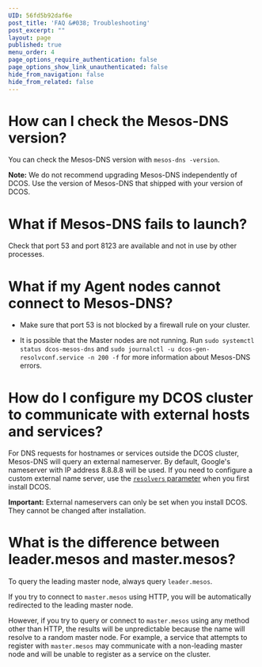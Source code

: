 ```yaml
---
UID: 56fd5b92daf6e
post_title: 'FAQ &#038; Troubleshooting'
post_excerpt: ""
layout: page
published: true
menu_order: 4
page_options_require_authentication: false
page_options_show_link_unauthenticated: false
hide_from_navigation: false
hide_from_related: false
---
```

# How can I check the Mesos-DNS version?

You can check the Mesos-DNS version with `mesos-dns -version`.

**Note:** We do not recommend upgrading Mesos-DNS independently of DCOS. Use the version of Mesos-DNS that shipped with your version of DCOS.

# What if Mesos-DNS fails to launch?

Check that port 53 and port 8123 are available and not in use by other processes.

# What if my Agent nodes cannot connect to Mesos-DNS?

*   Make sure that port 53 is not blocked by a firewall rule on your cluster.

*   It is possible that the Master nodes are not running. Run `sudo systemctl status dcos-mesos-dns` and `sudo journalctl -u dcos-gen-resolvconf.service -n 200 -f` for more information about Mesos-DNS errors.

# How do I configure my DCOS cluster to communicate with external hosts and services?

For DNS requests for hostnames or services outside the DCOS cluster, Mesos-DNS will query an external nameserver. By default, Google's nameserver with IP address 8.8.8.8 will be used. If you need to configure a custom external name server, use the [`resolvers` parameter][1] when you first install DCOS.

**Important:** External nameservers can only be set when you install DCOS. They cannot be changed after installation.

# <a name="leader"></a>What is the difference between leader.mesos and master.mesos?

To query the leading master node, always query `leader.mesos`.

If you try to connect to `master.mesos` using HTTP, you will be automatically redirected to the leading master node.

However, if you try to query or connect to `master.mesos` using any method other than HTTP, the results will be unpredictable because the name will resolve to a random master node. For example, a service that attempts to register with `master.mesos` may communicate with a non-leading master node and will be unable to register as a service on the cluster.

 [1]: /administration/installing/installing-enterprise-edition/#config-json